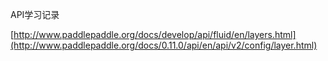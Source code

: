 API学习记录

[http://www.paddlepaddle.org/docs/develop/api/fluid/en/layers.html](http://www.paddlepaddle.org/docs/0.11.0/api/en/api/v2/config/layer.html)

